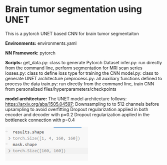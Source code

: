 # Brain tumor segmentation using UNET

This is a pytorch UNET based CNN for brain tumor segmentaiton 

**Environments:**
environments.yaml

**NN Framework:**
pytorch

**Scripts:**
get_data.py: class to generate Pytorch Dataset 
infer.py: run directly from the command line, perform segmentation for MRI scan series
losses.py: class to define loss type for training the CNN
model.py: class to generate UNET architecture
preprocess.py: all auxiliary functions defined to process the data
train.py: run directly from the command line, train CNN from personalized files/hyperparameters/checkpoints

**model architecture:**
The UNET model architecture follows: https://arxiv.org/abs/1505.04597;
Downsampling to to 512 channels before upsampling to avoid overfitting
Dropout regularization applied in both encoder and decoder with p=0.2
Dropout regularization applied in the bottleneck connection with p=0.4

![alt text](image.png)
